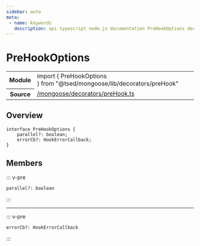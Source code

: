 ```yaml
---
sidebar: auto
meta:
 - name: keywords
   description: api typescript node.js documentation PreHookOptions decorator
---
```

# PreHookOptions <Badge text="Decorator" type="decorator"/>
<!-- Summary -->
<section class="symbol-info"><table class="is-full-width"><tbody><tr><th>Module</th><td><div class="lang-typescript"><span class="token keyword">import</span> { PreHookOptions }&nbsp;<span class="token keyword">from</span>&nbsp;<span class="token string">"@tsed/mongoose/lib/decorators/preHook"</span></div></td></tr><tr><th>Source</th><td><a href="https://github.com/Romakita/ts-express-decorators/blob/v4.30.0/src//mongoose/decorators/preHook.ts#L0-L0">/mongoose/decorators/preHook.ts</a></td></tr></tbody></table></section>

<!-- Overview -->
## Overview


<pre><code class="typescript-lang "><span class="token keyword">interface</span> PreHookOptions <span class="token punctuation">{</span>
    parallel?<span class="token punctuation">:</span> <span class="token keyword">boolean</span><span class="token punctuation">;</span>
    errorCb?<span class="token punctuation">:</span> HookErrorCallback<span class="token punctuation">;</span>
<span class="token punctuation">}</span></code></pre>



<!-- Members -->




## Members


::: v-pre

<div class="method-overview">
<pre><code class="typescript-lang ">parallel?<span class="token punctuation">:</span> <span class="token keyword">boolean</span></code></pre>

</div>



:::



***



::: v-pre

<div class="method-overview">
<pre><code class="typescript-lang ">errorCb?<span class="token punctuation">:</span> HookErrorCallback</code></pre>

</div>



:::